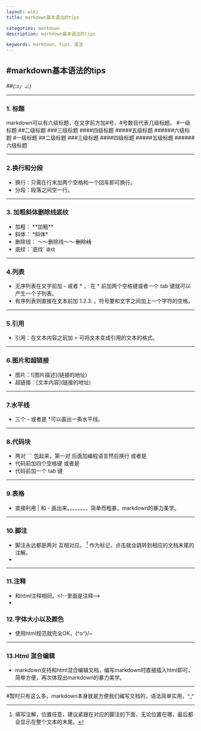```yaml
---
layout: wiki
title: markdown基本语法的tips

categories: markdown
description: markdown基本语法的tips

keywords: markdown，tips，语法
---
```


#markdown基本语法的tips
---
##_(:з」∠)_
***
### 1. 标题
markdown可以有六级标题，在文字前方加#号，#号数目代表几级标题。
#一级标题
##二级标题
###三级标题
####四级标题
#####五级标题
######六级标题
\#一级标题
\##二级标题
\###三级标题
\####四级标题
\#####五级标题
\######六级标题
***
### 2.换行和分段
* 换行：只需在行末加两个空格和一个回车即可换行。
* 分段：段落之间空一行。
***
### 3. 加粗斜体删除线底纹
* 加粗： \*\*加粗\*\*
* 斜体： \*斜体\*
* 删除线： ～～删除线～～ ~~删除线~~
* 底纹：\`底纹\` `底纹`
***
### 4.列表
* 无序列表在文字前加 - 或者 * ，  在 * 前加两个空格键或者一个 tab 键就可以产生一个子列表。
* 有序列表则直接在文本前加 1.2.3. 。符号要和文字之间加上一个字符的空格。
***
### 5.引用
* 引用：在文本内容之前加  >  可将文本变成引用的文本的格式。
***
### 6.图片和超链接
* 图片：\![图片描述]\(链接的地址)
* 超链接：\[文本内容]\(链接的地址)
***
### 7.水平线
* 三个 - 或者是 *可以画出一条水平线。
***
### 8.代码块
* 两对 ``` 包起来，第一对 后面加编程语言然后换行
或者是
* 代码前加四个空格键
或者是
* 代码前加一个 tab 键
***
### 9.表格
* 直接利用 | 和 - 画出来。。。。。。。。简单而粗暴，markdown的暴力美学。
***
### 10.脚注
* 脚注永远都是两对 互相对应。 [^1] 作为标记，点击就会跳转到相应的文档末尾的注解。
*  [^1]: 填写注解，位置任意，建议紧跟在对应的脚注的下面，无论位置在哪，最后都会显示在整个文本的末尾。
***
### 11.注释
* 和html注释相同。<\!--里面是注释-->
* 
### 12.字体大小以及颜色
* 使用html规范就完全OK，\(^o^)/~
***
### 13.Html 混合编辑
* markdown支持和html混合编辑文档，编写markdown时直接插入html即可，简单方便，再次体现出markdown的暴力美学。
***
#暂时只有这么多。markdown本身就是方便我们编写文档的，语法简单实用，^_^


